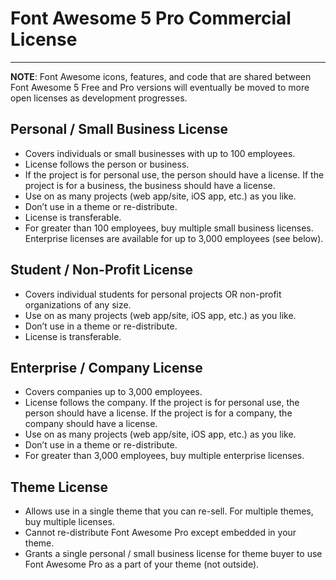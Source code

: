 # Font Awesome 5 Pro Commercial License

---

**NOTE**: Font Awesome icons, features, and code that are shared between Font Awesome 5 Free and Pro versions will eventually be moved to more open licenses as development progresses.

## Personal / Small Business License
* Covers individuals or small businesses with up to 100 employees.
* License follows the person or business.
* If the project is for personal use, the person should have a license. If the project is for a business, the business should have a license.
* Use on as many projects (web app/site, iOS app, etc.) as you like.
* Don’t use in a theme or re-distribute.
* License is transferable.
* For greater than 100 employees, buy multiple small business licenses. Enterprise licenses are available for up to 3,000 employees (see below).

## Student / Non-Profit License
* Covers individual students for personal projects OR non-profit organizations of any size.
* Use on as many projects (web app/site, iOS app, etc.) as you like.
* Don’t use in a theme or re-distribute.
* License is transferable.

## Enterprise / Company License
* Covers companies up to 3,000 employees.
* License follows the company. If the project is for personal use, the person should have a license. If the project is for a company, the company should have a license.
* Use on as many projects (web app/site, iOS app, etc.) as you like.
* Don’t use in a theme or re-distribute.
* For greater than 3,000 employees, buy multiple enterprise licenses.

## Theme License
* Allows use in a single theme that you can re-sell. For multiple themes, buy multiple licenses.
* Cannot re-distribute Font Awesome Pro except embedded in your theme.
* Grants a single personal / small business license for theme buyer to use Font Awesome Pro as a part of your theme (not outside).
